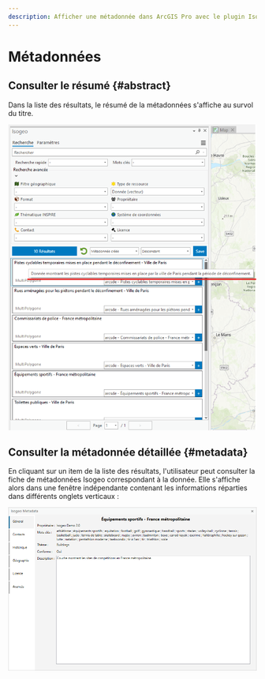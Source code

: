 ```yaml
---
description: Afficher une métadonnée dans ArcGIS Pro avec le plugin Isogeo
---
```


# Métadonnées

## Consulter le résumé {#abstract}

Dans la liste des résultats, le résumé de la métadonnées s'affiche au survol du titre.

![Le résumé de la métadonnée s&apos;affiche au survol d&apos;un résultat](../../assets/plugin_ArcGISPro_result_tooltip_abstract_FR.png)

## Consulter la métadonnée détaillée {#metadata}

En cliquant sur un item de la liste des résultats, l'utilisateur peut consulter la fiche de métadonnées Isogeo correspondant à la donnée. Elle s'affiche alors dans une fenêtre indépendante contenant les informations réparties dans différents onglets verticaux :

![Consulter la fiche de métadonnées détaillée](../../assets/plugin_ArcGISPro_metadata_general_FR.png)